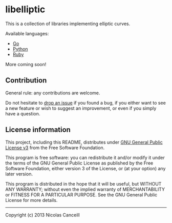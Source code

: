 # libelliptic

This is a collection of libraries implementing elliptic curves.

Available languages:

* [Go](https://github.com/ncanceill/libelliptic/tree/master/go)
* [Python](https://github.com/ncanceill/libelliptic/tree/master/python)
* [Ruby](https://github.com/ncanceill/libelliptic/tree/master/ruby)

More coming soon!

## Contribution

General rule: any contributions are welcome.

Do not hesitate to [drop an issue](https://github.com/ncanceill/libelliptic/issues/new) if you found a bug, if you either want to see a new feature or wish to suggest an improvement, or even if you simply have a question.

## License information

This project, including this README, distributes under [GNU General Public License v3](https://github.com/ncanceill/libelliptic/blob/master/LICENSE.md) from the Free Software Foundation.

This program is free software: you can redistribute it and/or modify it under the terms of the GNU General Public License as published by the Free Software Foundation, either version 3 of the License, or (at your option) any later version.

This program is distributed in the hope that it will be useful, but WITHOUT ANY WARRANTY; without even the implied warranty of MERCHANTABILITY or FITNESS FOR A PARTICULAR PURPOSE.  See the GNU General Public License for more details.

***

Copyright (c) 2013 Nicolas Canceill

